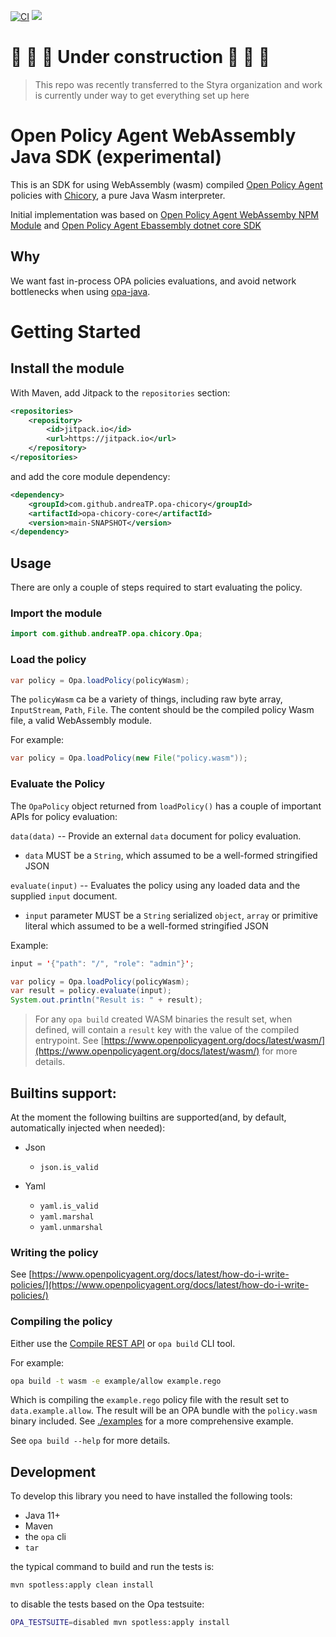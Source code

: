 [![CI](https://github.com/andreaTP/opa-chicory/workflows/CI/badge.svg)](https://github.com/andreaTP/opa-chicory)
[![](https://jitpack.io/v/andreaTP/opa-chicory.svg)](https://jitpack.io/#andreaTP/opa-chicory)

# :construction: :construction: :construction: Under construction :construction: :construction: :construction:

> This repo was recently transferred to the Styra organization and work is currently under way to get everything set up here

# Open Policy Agent WebAssembly Java SDK (experimental)

This is an SDK for using WebAssembly (wasm) compiled [Open Policy Agent](https://www.openpolicyagent.org/) policies
with [Chicory](https://github.com/dylibso/chicory), a pure Java Wasm interpreter.

Initial implementation was based
on [Open Policy Agent WebAssemby NPM Module](https://github.com/open-policy-agent/npm-opa-wasm)
and [Open Policy Agent Ebassembly dotnet core SDK](https://github.com/me-viper/OpaDotNet)

## Why

We want fast in-process OPA policies evaluations, and avoid network bottlenecks when using [opa-java](https://github.com/StyraInc/opa-java).

# Getting Started

## Install the module

With Maven, add Jitpack to the `repositories` section:

```xml
<repositories>
    <repository>
        <id>jitpack.io</id>
        <url>https://jitpack.io</url>
    </repository>
</repositories>
```

and add the core module dependency:

```xml
<dependency>
    <groupId>com.github.andreaTP.opa-chicory</groupId>
    <artifactId>opa-chicory-core</artifactId>
    <version>main-SNAPSHOT</version>
</dependency>
```

## Usage

There are only a couple of steps required to start evaluating the policy.

### Import the module

```java
import com.github.andreaTP.opa.chicory.Opa;
```

### Load the policy

```java
var policy = Opa.loadPolicy(policyWasm);
```

The `policyWasm` ca be a variety of things, including raw byte array, `InputStream`, `Path`, `File`.
The content should be the compiled policy Wasm file, a valid WebAssembly module.

For example:

```java
var policy = Opa.loadPolicy(new File("policy.wasm"));
```

### Evaluate the Policy

The `OpaPolicy` object returned from `loadPolicy()` has a couple of important
APIs for policy evaluation:

`data(data)` -- Provide an external `data` document for policy evaluation.

- `data` MUST be a `String`, which assumed to be a well-formed stringified JSON

`evaluate(input)` -- Evaluates the policy using any loaded data and the supplied
`input` document.

- `input` parameter MUST be a `String` serialized `object`, `array` or primitive literal which assumed to be a well-formed stringified JSON

Example:

```java
input = '{"path": "/", "role": "admin"}';

var policy = Opa.loadPolicy(policyWasm);
var result = policy.evaluate(input);
System.out.println("Result is: " + result);
```

> For any `opa build` created WASM binaries the result set, when defined, will
> contain a `result` key with the value of the compiled entrypoint. See
> [https://www.openpolicyagent.org/docs/latest/wasm/](https://www.openpolicyagent.org/docs/latest/wasm/)
> for more details.

## Builtins support:

At the moment the following builtins are supported(and, by default, automatically injected when needed):

- Json
    - `json.is_valid`

- Yaml
    - `yaml.is_valid`
    - `yaml.marshal`
    - `yaml.unmarshal`

### Writing the policy

See
[https://www.openpolicyagent.org/docs/latest/how-do-i-write-policies/](https://www.openpolicyagent.org/docs/latest/how-do-i-write-policies/)

### Compiling the policy

Either use the
[Compile REST API](https://www.openpolicyagent.org/docs/latest/rest-api/#compile-api)
or `opa build` CLI tool.

For example:

```bash
opa build -t wasm -e example/allow example.rego
```

Which is compiling the `example.rego` policy file with the result set to
`data.example.allow`. The result will be an OPA bundle with the `policy.wasm`
binary included. See [./examples](./examples) for a more comprehensive example.

See `opa build --help` for more details.

## Development

To develop this library you need to have installed the following tools:

- Java 11+
- Maven
- the `opa` cli
- `tar`

the typical command to build and run the tests is:

```bash
mvn spotless:apply clean install
```

to disable the tests based on the Opa testsuite:

```bash
OPA_TESTSUITE=disabled mvn spotless:apply install
```
